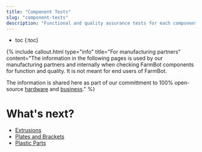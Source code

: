 ```yaml
---
title: "Component Tests"
slug: "component-tests"
description: "Functional and quality assurance tests for each component in FarmBot Genesis and Genesis XL"
---
```


* toc
{:toc}


{%
include callout.html
type="info"
title="For manufacturing partners"
content="The information in the following pages is used by our manufacturing partners and internally when checking FarmBot components for function and quality. It is not meant for end users of FarmBot.

The information is shared here as part of our committment to 100% open-source [hardware](https://meta.farm.bot/v1.0/FarmBot-Inc/intro#openly-share-our-products) and [business](https://meta.farm.bot/v1.0/FarmBot-Inc/intro#openly-share-our-business)."
%}

# What's next?

 * [Extrusions](component-tests/extrusions.md)
 * [Plates and Brackets](component-tests/plates-and-brackets.md)
 * [Plastic Parts](component-tests/plastic-parts.md)
